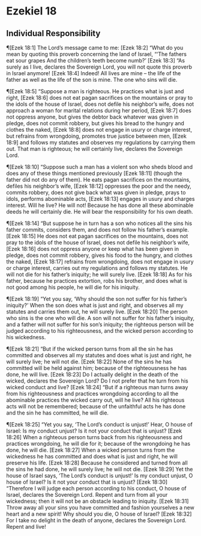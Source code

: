 # Ezekiel 18

## Individual Responsibility
¶[Ezek 18:1] The Lord’s message came to me:
[Ezek 18:2] “What do you mean by quoting this proverb concerning the land of Israel, “‘The fathers eat sour grapes And the children’s teeth become numb?’
[Ezek 18:3] “As surely as I live, declares the Sovereign Lord, you will not quote this proverb in Israel anymore!
[Ezek 18:4] Indeed! All lives are mine – the life of the father as well as the life of the son is mine. The one who sins will die.

¶[Ezek 18:5] “Suppose a man is righteous. He practices what is just and right,
[Ezek 18:6] does not eat pagan sacrifices on the mountains or pray to the idols of the house of Israel, does not defile his neighbor’s wife, does not approach a woman for marital relations during her period,
[Ezek 18:7] does not oppress anyone, but gives the debtor back whatever was given in pledge, does not commit robbery, but gives his bread to the hungry and clothes the naked,
[Ezek 18:8] does not engage in usury or charge interest, but refrains from wrongdoing, promotes true justice between men,
[Ezek 18:9] and follows my statutes and observes my regulations by carrying them out. That man is righteous; he will certainly live, declares the Sovereign Lord.

¶[Ezek 18:10] “Suppose such a man has a violent son who sheds blood and does any of these things mentioned previously
[Ezek 18:11] (though the father did not do any of them). He eats pagan sacrifices on the mountains, defiles his neighbor’s wife,
[Ezek 18:12] oppresses the poor and the needy, commits robbery, does not give back what was given in pledge, prays to idols, performs abominable acts,
[Ezek 18:13] engages in usury and charges interest. Will he live? He will not! Because he has done all these abominable deeds he will certainly die. He will bear the responsibility for his own death.

¶[Ezek 18:14] “But suppose he in turn has a son who notices all the sins his father commits, considers them, and does not follow his father’s example.
[Ezek 18:15] He does not eat pagan sacrifices on the mountains, does not pray to the idols of the house of Israel, does not defile his neighbor’s wife,
[Ezek 18:16] does not oppress anyone or keep what has been given in pledge, does not commit robbery, gives his food to the hungry, and clothes the naked,
[Ezek 18:17] refrains from wrongdoing, does not engage in usury or charge interest, carries out my regulations and follows my statutes. He will not die for his father’s iniquity; he will surely live.
[Ezek 18:18] As for his father, because he practices extortion, robs his brother, and does what is not good among his people, he will die for his iniquity.

¶[Ezek 18:19] “Yet you say, ‘Why should the son not suffer for his father’s iniquity?’ When the son does what is just and right, and observes all my statutes and carries them out, he will surely live.
[Ezek 18:20] The person who sins is the one who will die. A son will not suffer for his father’s iniquity, and a father will not suffer for his son’s iniquity; the righteous person will be judged according to his righteousness, and the wicked person according to his wickedness.

¶[Ezek 18:21] “But if the wicked person turns from all the sin he has committed and observes all my statutes and does what is just and right, he will surely live; he will not die.
[Ezek 18:22] None of the sins he has committed will be held against him; because of the righteousness he has done, he will live.
[Ezek 18:23] Do I actually delight in the death of the wicked, declares the Sovereign Lord? Do I not prefer that he turn from his wicked conduct and live?
[Ezek 18:24] “But if a righteous man turns away from his righteousness and practices wrongdoing according to all the abominable practices the wicked carry out, will he live? All his righteous acts will not be remembered; because of the unfaithful acts he has done and the sin he has committed, he will die.

¶[Ezek 18:25] “Yet you say, ‘The Lord’s conduct is unjust!’ Hear, O house of Israel: Is my conduct unjust? Is it not your conduct that is unjust?
[Ezek 18:26] When a righteous person turns back from his righteousness and practices wrongdoing, he will die for it; because of the wrongdoing he has done, he will die.
[Ezek 18:27] When a wicked person turns from the wickedness he has committed and does what is just and right, he will preserve his life.
[Ezek 18:28] Because he considered and turned from all the sins he had done, he will surely live; he will not die.
[Ezek 18:29] Yet the house of Israel says, ‘The Lord’s conduct is unjust!’ Is my conduct unjust, O house of Israel? Is it not your conduct that is unjust?
[Ezek 18:30] “Therefore I will judge each person according to his conduct, O house of Israel, declares the Sovereign Lord. Repent and turn from all your wickedness; then it will not be an obstacle leading to iniquity.
[Ezek 18:31] Throw away all your sins you have committed and fashion yourselves a new heart and a new spirit! Why should you die, O house of Israel?
[Ezek 18:32] For I take no delight in the death of anyone, declares the Sovereign Lord. Repent and live!
